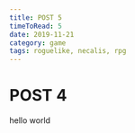 ```yaml
---
title: POST 5
timeToRead: 5
date: 2019-11-21
category: game
tags: roguelike, necalis, rpg
---
```


# POST 4

hello world